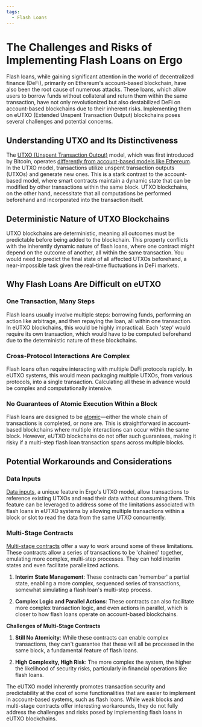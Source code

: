 ```yaml
---
tags:
  - Flash Loans
---
```


# The Challenges and Risks of Implementing Flash Loans on Ergo

Flash loans, while gaining significant attention in the world of decentralized finance (DeFi), primarily on Ethereum's account-based blockchain, have also been the root cause of numerous attacks. These loans, which allow users to borrow funds without collateral and return them within the same transaction, have not only revolutionized but also destabilized DeFi on account-based blockchains due to their inherent risks. Implementing them on eUTXO (Extended Unspent Transaction Output) blockchains poses several challenges and potential concerns.

## Understanding UTXO and Its Distinctiveness

The [UTXO (Unspent Transaction Output)](eutxo.md) model, which was first introduced by Bitcoin, operates [differently from account-based models like Ethereum](accountveutxo.md). In the UTXO model, transactions utilize unspent transaction outputs (UTXOs) and generate new ones. This is a stark contrast to the account-based model, where smart contracts maintain a dynamic state that can be modified by other transactions within the same block. UTXO blockchains, on the other hand, necessitate that all computations be performed beforehand and incorporated into the transaction itself.

## Deterministic Nature of UTXO Blockchains

UTXO blockchains are deterministic, meaning all outcomes must be predictable before being added to the blockchain. This property conflicts with the inherently dynamic nature of flash loans, where one contract might depend on the outcome of another, all within the same transaction. You would need to predict the final state of all affected UTXOs beforehand, a near-impossible task given the real-time fluctuations in DeFi markets.

## Why Flash Loans Are Difficult on eUTXO 

### One Transaction, Many Steps

Flash loans usually involve multiple steps: borrowing funds, performing an action like arbitrage, and then repaying the loan, all within one transaction. In eUTXO blockchains, this would be highly impractical. Each 'step' would require its own transaction, which would have to be computed beforehand due to the deterministic nature of these blockchains.

### Cross-Protocol Interactions Are Complex

Flash loans often require interacting with multiple DeFi protocols rapidly. In eUTXO systems, this would mean packaging multiple UTXOs, from various protocols, into a single transaction. Calculating all these in advance would be complex and computationally intensive.

### No Guarantees of Atomic Execution Within a Block

Flash loans are designed to be [atomic](atomic-composability.md)—either the whole chain of transactions is completed, or none are. This is straightforward in account-based blockchains where multiple interactions can occur within the same block. However, eUTXO blockchains do not offer such guarantees, making it risky if a multi-step flash loan transaction spans across multiple blocks.

## Potential Workarounds and Considerations

### Data Inputs

[Data inputs](read-only-inputs.md), a unique feature in Ergo's UTXO model, allow transactions to reference existing UTXOs and read their data without consuming them. This feature can be leveraged to address some of the limitations associated with flash loans in eUTXO systems by allowing multiple transactions within a block or slot to read the data from the same UTXO concurrently.

### Multi-Stage Contracts

[Multi-stage contracts](multi.md) offer a way to work around some of these limitations. These contracts allow a series of transactions to be 'chained' together, emulating more complex, multi-step processes. They can hold interim states and even facilitate parallelized actions.

1. **Interim State Management**: These contracts can 'remember' a partial state, enabling a more complex, sequenced series of transactions, somewhat simulating a flash loan's multi-step process.
   
2. **Complex Logic and Parallel Actions**: These contracts can also facilitate more complex transaction logic, and even actions in parallel, which is closer to how flash loans operate on account-based blockchains.

**Challenges of Multi-Stage Contracts**

1. **Still No Atomicity**: While these contracts can enable complex transactions, they can't guarantee that these will all be processed in the same block, a fundamental feature of flash loans.
  
2. **High Complexity, High Risk**: The more complex the system, the higher the likelihood of security risks, particularly in financial operations like flash loans.

The eUTXO model inherently promotes transaction security and predictability at the cost of some functionalities that are easier to implement in account-based systems, such as flash loans. While weak blocks and multi-stage contracts offer interesting workarounds, they do not fully address the challenges and risks posed by implementing flash loans in eUTXO blockchains.

